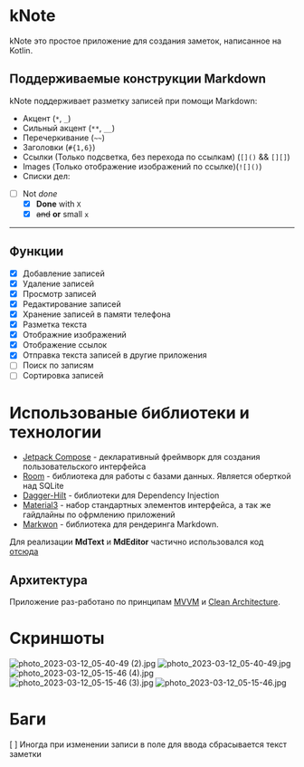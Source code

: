 # kNote

kNote это простое приложение для создания заметок, написанное на Kotlin.

## Поддерживаемые конструкции Markdown

kNote поддерживает разметку записей при помощи Markdown:
- Акцент (`*`, `_`)
- Сильный акцент (`**`, `__`)
- Перечеркивание (`~~`)
- Заголовки (`#{1,6}`)
- Ссылки (Только подсветка, без перехода по ссылкам) (`[]()` && `[][]`)
- Images (Только отображение изображений по ссылке)(`![]()`)
- Списки дел:
- [ ] Not _done_
    - [X] **Done** with `X`
    - [x] ~~and~~ **or** small `x`
___

## Функции

- [X] Добавление записей
- [X] Удаление записей
- [X] Просмотр записей
- [X] Редактирование записей 
- [X] Хранение записей в памяти телефона
- [X] Разметка текста
- [x] Отображние изображений
- [X] Отображение ссылок
- [X] Отправка текста записей в другие приложения
- [ ] Поиск по записям
- [ ] Сортировка записей

# Использованые библиотеки и технологии

- [Jetpack Compose](https://developer.android.com/jetpack/compose) - декларативный фреймворк для создания пользовательского интерфейса
- [Room](https://developer.android.com/jetpack/androidx/releases/room) - библиотека для работы с базами данных. Является оберткой над SQLite
- [Dagger-Hilt](https://dagger.dev/hilt/) - библиотеки для Dependency Injection
- [Material3](https://m3.material.io/) - набор стандартных элементов интерфейса, а так же гайдлайны по офрмлению приложений
- [Markwon](https://noties.io/Markwon/) - библиотека для рендеринга Markdown.

Для реализации **MdText** и **MdEditor** частично использовался код [отсюда](https://github.com/jeziellago/compose-markdown)

## Архитектура

Приложение раз-работано по принципам [MVVM](https://ru.wikipedia.org/wiki/Model-View-ViewModel) и [Clean Architecture](https://blog.cleancoder.com/uncle-bob/2012/08/13/the-clean-architecture.html).

# Скриншоты

![photo_2023-03-12_05-40-49 (2).jpg](screenshots%2Fphoto_2023-03-12_05-40-49%20%282%29.jpg)
![photo_2023-03-12_05-40-49.jpg](screenshots%2Fphoto_2023-03-12_05-40-49.jpg)
![photo_2023-03-12_05-15-46 (4).jpg](screenshots%2Fphoto_2023-03-12_05-15-46%20%284%29.jpg)
![photo_2023-03-12_05-15-46 (3).jpg](screenshots%2Fphoto_2023-03-12_05-15-46%20%283%29.jpg)
![photo_2023-03-12_05-15-46.jpg](screenshots%2Fphoto_2023-03-12_05-15-46.jpg)

# Баги

[ ] Иногда при изменении записи в поле для ввода сбрасывается текст заметки